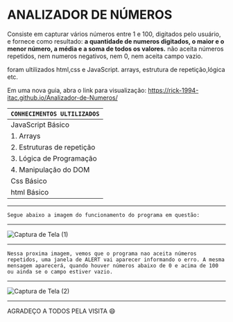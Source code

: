 # ANALIZADOR DE NÚMEROS

Consiste em capturar vários números entre 1 e 100, digitados pelo usuário, e fornece como resultado: **a quantidade de numeros digitados, 
o maior e o menor número, a média e a soma de todos os valores.**
não aceita números repetidos, nem numeros negativos, nem 0, nem aceita campo vazio.

foram ultilizados html,css e JavaScript.
arrays, estrutura de repetição,lógica etc.

Em uma nova guia, abra o link para visualização: https://rick-1994-itac.github.io/Analizador-de-Numeros/

| `CONHECIMENTOS ULTILIZADOS` |
|---|
|JavaScript Básico|
|1. Arrays|
|2. Estruturas de repetição|
|3. Lógica de Programação|
|4. Manipulação do DOM|
|Css Básico|
|html Básico|

***
`Segue abaixo a imagem do funcionamento do programa em questão:`
***
![Captura de Tela (1)](https://github.com/RICK-1994-ITAC/Analizador-de-Numeros/assets/148507607/c2e165c7-e0ea-41fd-9af1-786b79c98df3)


***
`Nessa proxima imagem, vemos que o programa nao aceita números repetidos, uma janela de ALERT vai aparecer informando o erro.
A mesma mensagem aparecerá, quando houver números abaixo de 0 e acima de 100 ou ainda se o campo estiver vazio.`
***
![Captura de Tela (2)](https://github.com/RICK-1994-ITAC/Analizador-de-Numeros/assets/148507607/52e1bc96-c992-4988-b519-1eae51779f95)

***
AGRADEÇO A TODOS PELA VISITA 😄

